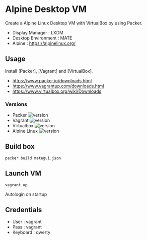 # Alpine Desktop VM

Create a Alpine Linux Desktop VM with VirtualBox by using Packer.

- Display Manager : LXDM
- Desktop Environment : MATE
- Alpine : https://alpinelinux.org/

## Usage
Install [Packer], [Vagrant] and [VirtualBox].

- https://www.packer.io/downloads.html
- https://www.vagrantup.com/downloads.html
- https://www.virtualbox.org/wiki/Downloads

### Versions
- Packer ![version](https://img.shields.io/badge/version-1.5.4-blue)
- Vagrant ![version](https://img.shields.io/badge/version-2.2.7-blue)
- Virtualbox ![version](https://img.shields.io/badge/version-5.2.34-blue)
- Alpine Linux ![version](https://img.shields.io/badge/version-3.11.3-blue)

## Build box
```packer build mategui.json```

## Launch VM

```vagrant up```

Autologin on startup


## Credentials
- User : vagrant
- Pass : vagrant
- Keyboard : qwerty

